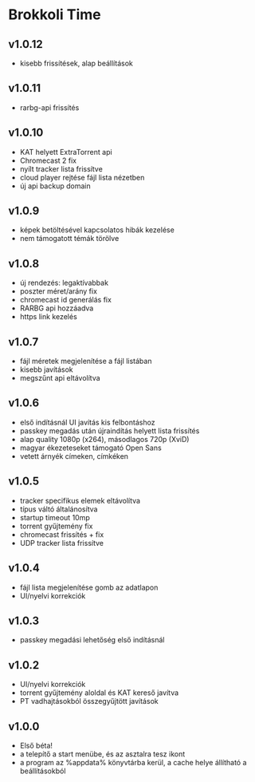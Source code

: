 # Brokkoli Time

## v1.0.12
 - kisebb frissítések, alap beállítások


## v1.0.11
 - rarbg-api frissítés


## v1.0.10
 - KAT helyett ExtraTorrent api
 - Chromecast 2 fix
 - nyílt tracker lista frissítve
 - cloud player rejtése fájl lista nézetben
 - új api backup domain


## v1.0.9
 - képek betöltésével kapcsolatos hibák kezelése
 - nem támogatott témák törölve


## v1.0.8
 - új rendezés: legaktívabbak
 - poszter méret/arány fix
 - chromecast id generálás fix
 - RARBG api hozzáadva
 - https link kezelés


## v1.0.7
 - fájl méretek megjelenítése a fájl listában
 - kisebb javítások
 - megszűnt api eltávolítva


## v1.0.6
 - első indításnál UI javítás kis felbontáshoz
 - passkey megadás után újraindítás helyett lista frissítés
 - alap quality 1080p (x264), másodlagos 720p (XviD)
 - magyar ékezeteseket támogató Open Sans
 - vetett árnyék címeken, címkéken


## v1.0.5
 - tracker specifikus elemek eltávolítva
 - típus váltó általánosítva
 - startup timeout 10mp
 - torrent gyűjtemény fix
 - chromecast frissítés + fix
 - UDP tracker lista frissítve


## v1.0.4
 - fájl lista megjelenítése gomb az adatlapon
 - UI/nyelvi korrekciók


## v1.0.3
 - passkey megadási lehetőség első indításnál


## v1.0.2
 - UI/nyelvi korrekciók
 - torrent gyűjtemény aloldal és KAT kereső javítva
 - PT vadhajtásokból összegyűjtött javítások


## v1.0.0
 - Első béta!
 - a telepítő a start menübe, és az asztalra tesz ikont
 - a program az %appdata% könyvtárba kerül, a cache helye állítható a beállításokból
